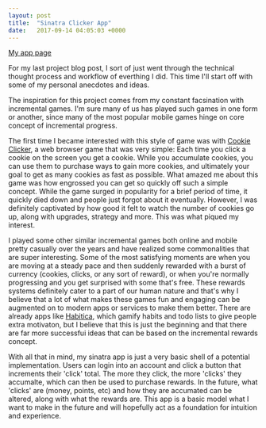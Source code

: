 ```yaml
---
layout: post
title:  "Sinatra Clicker App"
date:   2017-09-14 04:05:03 +0000
---
```



[My app page](https://github.com/jackexyou/sinatra-click)

For my last project blog post, I sort of just went through the technical thought process and workflow of everthing I did. This time I'll start off with some of my personal anecdotes and ideas.

The inspiration for this project comes from my constant facsination with incremental games. I'm sure many of us has played such games in one form or another, since many of the most popular mobile games hinge on core concept of incremental progress. 

The first time I became interested with this style of game was with [Cookie Clicker](http://orteil.dashnet.org/cookieclicker/), a web browser game that was very simple: Each time you click a cookie on the screen you get a cookie. While you accumulate cookies, you can use them to purchase ways to gain more cookies, and ultimately your goal to get as many cookies as fast as possible. What amazed me about this game was how engrossed you can get so quickly off such a simple concept. While the game surged in popularity for a brief period of time, it quickly died down and people just forgot about it eventually. However, I was definitely captivated by how good it felt to watch the number of cookies go up, along with upgrades, strategy and more. This was what piqued my interest.

I played some other similar incremental games both online and mobile pretty casually over the years and have realized some commonalities that are super interesting. Some of the most satisfying moments are when you are moving at a steady pace and then suddenly rewarded with a burst of currency (cookies, clicks, or any sort of reward), or when you're normally progressing and you get surprised with some that's free. These rewards systems definitely cater to a part of our human nature and that's why I believe that a lot of what makes these games fun and engaging can be augmented on to modern apps or services to make them better. There are already apps like [Habitica](https://habitica.com/static/front), which gamify habits and todo lists to give people extra motivaton, but I believe that this is just the beginning and that there are far more successfui ideas that can be based on the incremental rewards concept.

With all that in mind, my sinatra app is just a very basic shell of a potential implementation. Users can login into an account and click a button that increments their 'click'  total. The more they click, the more 'clicks' they accumalte, which can then be used to purchase rewards. In the future, what 'clicks' are (money, points, etc) and how they are accumated can be altered, along with what the rewards are. This app is a basic model what I want to make in the future and will hopefully act as a foundation for intuition and experience.






